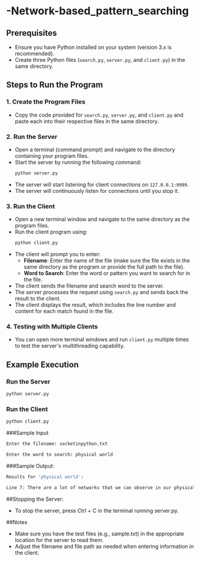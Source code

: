 ﻿# -Network-based_pattern_searching

## Prerequisites
- Ensure you have Python installed on your system (version 3.x is recommended).
- Create three Python files (`search.py`, `server.py`, and `client.py`) in the same directory.

## Steps to Run the Program

### 1. Create the Program Files
- Copy the code provided for `search.py`, `server.py`, and `client.py` and paste each into their respective files in the same directory.

### 2. Run the Server
- Open a terminal (command prompt) and navigate to the directory containing your program files.
- Start the server by running the following command:
    ```bash
    python server.py
    ```
- The server will start listening for client connections on `127.0.0.1:9999`.
- The server will continuously listen for connections until you stop it.

### 3. Run the Client
- Open a new terminal window and navigate to the same directory as the program files.
- Run the client program using:
    ```bash
    python client.py
    ```
- The client will prompt you to enter:
    - **Filename**: Enter the name of the file (make sure the file exists in the same directory as the program or provide the full path to the file).
    - **Word to Search**: Enter the word or pattern you want to search for in the file.
- The client sends the filename and search word to the server.
- The server processes the request using `search.py` and sends back the result to the client.
- The client displays the result, which includes the line number and content for each match found in the file.

### 4. Testing with Multiple Clients
- You can open more terminal windows and run `client.py` multiple times to test the server's multithreading capability.

## Example Execution

### Run the Server
```bash
python server.py
```
### Run the Client
```bash
python client.py
```
###Sample Input
```bash
Enter the filename: socketinpython.txt

Enter the word to search: physical world
```
###Sample Output:
```bash
Results for 'physical world':

Line 7: There are a lot of networks that we can observe in our physical world airline or powerline networks or cities interconnected with one another via highways are some good examples
```
##Stopping the Server:
- To stop the server, press Ctrl + C in the terminal running server.py.

##Notes
- Make sure you have the test files (e.g., sample.txt) in the appropriate location for the server to read them.
- Adjust the filename and file path as needed when entering information in the client.
